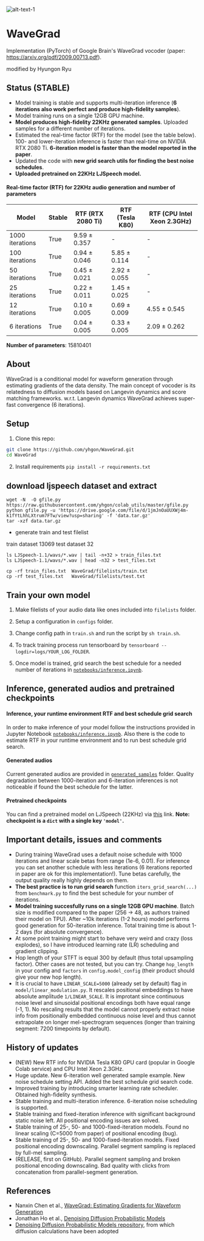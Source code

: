 ![alt-text-1](generated_samples/denoising.gif "denoising")

# WaveGrad
Implementation (PyTorch) of Google Brain's WaveGrad vocoder (paper: https://arxiv.org/pdf/2009.00713.pdf).

modified by Hyungon Ryu 

## **Status** (STABLE)

* Model training is stable and supports multi-iteration inference (**6 iterations also work perfect and produce high-fidelity samples**).
* Model training runs on a single 12GB GPU machine.
* **Model produces high-fidelity 22KHz generated samples**. Uploaded samples for a different number of iterations.
* Estimated the real-time factor (RTF) for the model (see the table below). 100- and lower-iteration inference is faster than real-time on NVIDIA RTX 2080 Ti. **6-iteration model is faster than the model reported in the paper**.
* Updated the code with **new grid search utils for finding the best noise schedules**.
* **Uploaded pretrained on 22KHz LJSpeech model.**

#### Real-time factor (RTF) for 22KHz audio generation and number of parameters

|       Model       |  Stable  | RTF (RTX 2080 Ti) |  RTF (Tesla K80) | RTF (CPU Intel Xeon 2.3GHz) |
|-------------------|----------|-------------------|------------------|-----------------------------|
| 1000 iterations   |   True   |    9.59 ± 0.357   |        -         |              -              |
|  100 iterations   |   True   |    0.94 ± 0.046   |   5.85 ± 0.114   |              -              |
|   50 iterations   |   True   |    0.45 ± 0.021   |   2.92 ± 0.055   |              -              |
|   25 iterations   |   True   |    0.22 ± 0.011   |   1.45 ± 0.025   |              -              |
|   12 iterations   |   True   |    0.10 ± 0.005   |   0.69 ± 0.009   |         4.55 ± 0.545        |
|    6 iterations   |   True   |    0.04 ± 0.005   |   0.33 ± 0.005   |         2.09 ± 0.262        |

**Number of parameters**: 15810401

## About

WaveGrad is a conditional model for waveform generation through estimating gradients of the data density. The main concept of vocoder is its relatedness to diffusion models based on Langevin dynamics and score matching frameworks. w.r.t. Langevin dynamics WaveGrad achieves super-fast convergence (6 iterations).

## Setup

1. Clone this repo:

```bash
git clone https://github.com/yhgon/WaveGrad.git
cd WaveGrad
```

2. Install requirements `pip install -r requirements.txt`

## download ljspeech dataset and extract
```
wget -N  -O gfile.py https://raw.githubusercontent.com/yhgon/colab_utils/master/gfile.py
python gfile.py -u 'https://drive.google.com/file/d/1jmJnOaUUXWj4m-k1fYtLhhLXtrum7FTw/view?usp=sharing' -f 'data.tar.gz'
tar -xzf data.tar.gz

```

- generate train and test filelist 

train dataset 13069
test dataset 32

```
ls LJSpeech-1.1/wavs/*.wav | tail -n+32 > train_files.txt
ls LJSpeech-1.1/wavs/*.wav | head -n32 > test_files.txt

cp -rf train_files.txt  WaveGrad/filelists/train.txt
cp -rf test_files.txt   WaveGrad/filelists/test.txt
```

## Train your own model

1. Make filelists of your audio data like ones included into `filelists` folder.

2. Setup a configuration in `configs` folder.

3. Change config path in `train.sh` and run the script by `sh train.sh`.

4. To track training process run tensorboard by `tensorboard --logdir=logs/YOUR_LOG_FOLDER`.

5. Once model is trained, grid search the best schedule for a needed number of iterations in [`notebooks/inference.ipynb`](notebooks/inference.ipynb).

## Inference, generated audios and pretrained checkpoints

#### Inference, your runtime environment RTF and best schedule grid search

In order to make inference of your model follow the instructions provided in Jupyter Notebook [`notebooks/inference.ipynb`](notebooks/inference.ipynb). Also there is the code to estimate RTF in your runtime environment and to run best schedule grid search.

#### Generated audios

Current generated audios are provided in [`generated_samples`](generated_samples/) folder. Quality degradation between 1000-iteration and 6-iteration inferences is not noticeable if found the best schedule for the latter.

#### Pretrained checkpoints

You can find a pretrained model on LJSpeech (22KHz) via [this](https://drive.google.com/file/d/1hPdtcd8kQXfEX1jGdrIt5lWY1D_gNaLJ/view?usp=sharing) link. **Note: checkpoint is a `dict` with a single key `'model'`.**

## Important details, issues and comments

* During training WaveGrad uses a default noise schedule with 1000 iterations and linear scale betas from range (1e-6, 0.01). For inference you can set another schedule with less iterations (6 iterations reported in paper are ok for this implementation!). Tune betas carefully, the output quality really highly depends on them.
* **The best practice is to run grid search** function `iters_grid_search(...)` from `benchmark.py` to find the best schedule for your number of iterations.
* **Model training succesfully runs on a single 12GB GPU machine**. Batch size is modified compared to the paper (256 -> 48, as authors trained their model on TPU). After ~10k iterations (1-2 hours) model performs good generation for 50-iteration inference. Total training time is about 1-2 days (for absolute convergence).
* At some point training might start to behave very weird and crazy (loss explodes), so I have introduced learning rate (LR) scheduling and gradient clipping.
* Hop length of your STFT is equal 300 by default (thus total upsampling factor). Other cases are not tested, but you can try. Change `hop_length` in your config and `factors` in `config.model_config` (their product should give your new hop length).
* It is crucial to have `LINEAR_SCALE=5000` (already set by default) flag in `model/linear_modulation.py`. It rescales positional embeddings to have absolute amplitude `1/LINEAR_SCALE`. It is improtant since continuous noise level and sinusoidal positional encodings both have equal range (-1, 1). No rescaling results that the model cannot properly extract noise info from positionally embedded continuous noise level and thus cannot extrapolate on longer mel-spectrogram sequences (longer than training segment: 7200 timepoints by default).

## History of updates

* (NEW) New RTF info for NVIDIA Tesla K80 GPU card (popular in Google Colab service) and CPU Intel Xeon 2.3GHz.
* Huge update. New 6-iteration well generated sample example. New noise schedule setting API. Added the best schedule grid search code.
* Improved training by introducing smarter learning rate scheduler. Obtained high-fidelity synthesis.
* Stable training and multi-iteration inference. 6-iteration noise scheduling is supported.
* Stable training and fixed-iteration inference with significant background static noise left. All positional encoding issues are solved.
* Stable training of 25-, 50- and 1000-fixed-iteration models. Found no linear scaling (C=5000 from paper) of positional encoding (bug).
* Stable training of 25-, 50- and 1000-fixed-iteration models. Fixed positional encoding downscaling. Parallel segment sampling is replaced by full-mel sampling.
* (RELEASE, first on GitHub). Parallel segment sampling and broken positional encoding downscaling. Bad quality with clicks from concatenation from parallel-segment generation.

## References

* Nanxin Chen et al., [WaveGrad: Estimating Gradients for Waveform Generation](https://arxiv.org/pdf/2009.00713.pdf)
* Jonathan Ho et al., [Denoising Diffusion Probabilistic Models](https://arxiv.org/pdf/2006.11239.pdf)
* [Denoising Diffusion Probabilistic Models repository](https://github.com/hojonathanho/diffusion), from which diffusion calculations have been adopted
